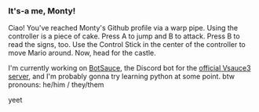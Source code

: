 ### It's-a me, Monty!

Ciao! You've reached Monty's Github profile via a warp pipe. Using the controller is a piece of cake. Press A to jump and B to attack. Press B to read the signs, too. Use the Control Stick in the center of the controller to move Mario around. Now, head for the castle.

I'm currently working on [BotSauce](https://www.github.com/BotSauce/BotSauce), the Discord bot for the [official Vsauce3 server](https://discord.gg/Mtmmm5J), and I'm probably gonna try learning python at some point.
btw pronouns: he/him / they/them

yeet
